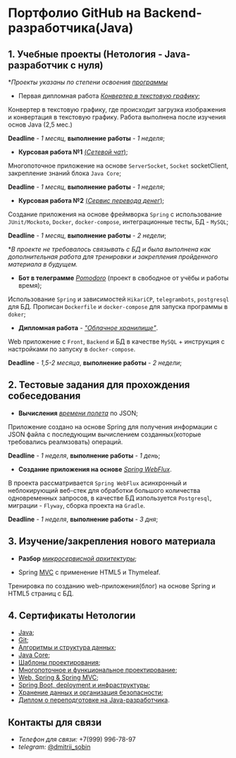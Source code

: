 # Портфолио GitHub на Backend-разработчика(Java)

## 1. Учебные проекты (Нетология - Java-разработчик с нуля)

**Проекты указаны по степени освоения [программы](https://netology.ru/programs/java-developer)*

- Первая дипломная работа [*Конвертер в текстовую графику*](https://github.com/neo7976/Java-diplom-1);

Конвертер в текстовую графику, где происходит загрузка изображения и конвертация в текстовую графику. Работа выполнена после изучения основ Java (2,5 мес.)

**Deadline** - *1 месяц*, **выполнение работы** - *1 неделя*; 


- **Курсовая работа №1** [(*Сетевой чат*)](https://github.com/neo7976/Java-6-Homeworks-Multithreading-6-Course);

Многопоточное приложение на основе `ServerSocket`, `Socket` socketClient, закрепление знаний блока `Java Core`;

**Deadline** - *1 месяц*, **выполнение работы** - *1 неделя*; 

- **Курсовая работа №2** [(*Сервис перевода денег*)](https://github.com/neo7976/Java-7-Homeworks-Spring-Money/tree/data-mysql);

Создание приложения на основе фреймворка `Spring` с использование `JUnit/Mockoto`, `Docker`, `docker-compose`, интеграционные тесты, БД  - `MySQL`;

**Deadline** - *1 месяц*, **выполнение работы** - *2 недели*;

**В проекте не требовалось связывать с БД и была выполнена как дополнительная работа для тренировки и закрепления пройденного материала в будущем.*


- **Бот в телеграмме** [*Pomodoro*](https://github.com/neo7976/Java-Pomodoro-Telegram-Bot11) (проект в свободное от учёбы и работы время); 

Использование `Spring` и зависимостей `HikariCP`, `telegrambots`, `postgresql` для БД. Прописан `Dockerfile` и `docker-compose` для запуска программы в `doker`;


- **Дипломная работа** - [*"Облачное хранилище"*](https://github.com/neo7976/Java-Diplom-Cloud).

Web приложение с `Front`, `Backend` и БД в качестве `MySQL` + инструкция с настройками по запуску в `docker-compose`.

**Deadline** - *1,5-2 месяца*, **выполнение работы** - *2 недели*;


## 2. Тестовые задания для прохождения собеседования

- **Вычисления** [*времени полета*](https://github.com/neo7976/Java-Interview-Ticket) по JSON;

Приложение создано на основе Spring для получения информации с JSON файла с последующим вычислением созданных(которые требовались реалмзовать) операций.

**Deadline** - *1 неделя*, **выполнение работы** - *1 день*;

- **Создание приложения на основе** [*Spring WebFlux*](https://github.com/neo7976/Java-WebFlux-Users).

В проекта рассматривается `Spring WebFlux` асинхронный и неблокирующий веб-стек для обработки большого количества одновременных запросов, в качестве БД изпользуется `Postgresql`, миграции - `Flyway`, сборка проекта на `Gradle`.

**Deadline** - *1 неделя*, **выполнение работы** - *3 дня*;


## 3. Изучение/закрепления нового материала
- **Разбор** [*микросервисной архитектуры*](https://github.com/neo7976/Java-Mirco-Demo);

- Spring [MVC](https://github.com/neo7976/Spring-MVC-IT-Proger-Test) с применение HTML5 и Thymeleaf.

Тренировка по созданию web-приложения(блог) на основе Spring и HTML5 страниц с БД.


## 4. Сертификаты Нетологии

- [Java](/img/1.%20certificate%20-%20Java.pdf);
- [Git](/img/2.%20certificate%20-%20Git.pdf);
- [Алгоритмы и структура данных](/img/3.%20certificate%20-%20Algo.pdf);
- [Java Core](/img/4.%20certificate%20-%20Java%20Core.pdf);
- [Шаблоны проектирования](/img/5.%20certificate-%20JPAT.pdf);
- [Многопоточное и функциональное проектирование](/img/6.%20certificate%20-%20JADV.pdf);
- [Web, Spring & Spring MVC](/img/7.%20certificate%20-%20JSPR.pdf);
- [Spring Boot, deployment и инфраструктуры](/img/8.%20certificate%20-%20JCLO.pdf);
- [Хранение данных и организация безопасности](/img/9.%20certificate%20-%20JDATA.pdf);
- [Диплом о переподготовке на Java-разработчика](/img/Diplom_Java.pdf).

## Контакты для связи

- *Телефон для связи:* +7(999) 996-78-97
- *telegram:* [@dmitrii_sobin](https://t.me/dmitrii_sobin)





